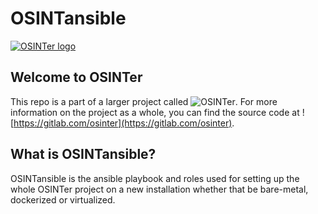 # OSINTansible

[![OSINTer logo](https://gitlab.com/osinter/osinter/-/raw/967654ece8f5a7703d9db941af119a368e1b58a3/logo/full.png)](https://osinter.dk)

## Welcome to OSINTer
This repo is a part of a larger project called ![OSINTer](https://osinter.dk).
For more information on the project as a whole, you can find the source code at
![https://gitlab.com/osinter](https://gitlab.com/osinter).

## What is OSINTansible?
OSINTansible is the ansible playbook and roles used for setting up the whole OSINTer project on a new installation whether that be bare-metal, dockerized or virtualized.
